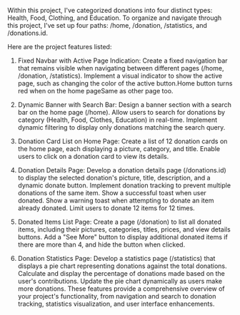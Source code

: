 Within this project, I've categorized donations into four distinct types: Health, Food, Clothing, and Education. To organize and navigate through this project, I've set up four paths: /home, /donation, /statistics, and /donations.id.

Here are the project features listed:

1. Fixed Navbar with Active Page Indication:
    Create a fixed navigation bar that remains visible when navigating between different pages (/home, /donation, /statistics).
    Implement a visual indicator to show the active page, such as changing the color of the active button.Home button turns red when on the home pageSame as other page too.


2. Dynamic Banner with Search Bar:
    Design a banner section with a search bar on the home page (/home).
    Allow users to search for donations by category (Health, Food, Clothes, Education) in real-time.
    Implement dynamic filtering to display only donations matching the search query.


3. Donation Card List on Home Page:
    Create a list of 12 donation cards on the home page, each displaying a picture, category, and title.
    Enable users to click on a donation card to view its details.


4. Donation Details Page:
    Develop a donation details page (/donations.id) to display the selected donation's picture, title, description, and a dynamic donate button.
    Implement donation tracking to prevent multiple donations of the same item.
    Show a successful toast when user donated.
    Show a warning toast when attempting to donate an item already donated.
    Limit users to donate 12 items for 12 times.


5. Donated Items List Page:
    Create a page (/donation) to list all donated items, including their pictures, categories, titles, prices, and view details buttons.
    Add a "See More" button to display additional donated items if there are more than 4, and hide the button when clicked.


6. Donation Statistics Page:
    Develop a statistics page (/statistics) that displays a pie chart representing donations against the total donations.
    Calculate and display the percentage of donations made based on the user's contributions.
    Update the pie chart dynamically as users make more donations.
    These features provide a comprehensive overview of your project's functionality, from navigation and search to donation tracking, statistics visualization, and user interface enhancements.